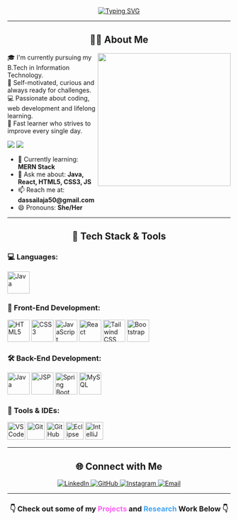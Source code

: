 <p align="center">
  <a href="https://git.io/typing-svg">
    <img src="https://readme-typing-svg.demolab.com?font=Georgia&weight=800&size=35&pause=1000&color=FF61F6&center=true&width=500&height=100&lines=Hi+%2C+I'm+Sailaja+%F0%9F%91%8B;Full-Stack+Web+Developer;Java+Enthusiast+%7C+Tech+Lover" alt="Typing SVG" />
  </a>
</p>

---

<h2 align="center">👩‍💻 About Me</h2>

<p align="center">
  <img src="https://mir-s3-cdn-cf.behance.net/project_modules/disp/601014116770475.6068beff4640a.gif" width="300px" align="right" />
</p>

<p align="left">
🎓 I'm currently pursuing my B.Tech in Information Technology.<br>
🌟 Self-motivated, curious and always ready for challenges.<br>
💻 Passionate about coding, web development and lifelong learning.<br>
🚀 Fast learner who strives to improve every single day.
</p>

<p align="left">
  <img src="https://img.shields.io/badge/Focus-Frontend & Backend Development-9cf" />
  <img src="https://img.shields.io/badge/Languages-English%2C%20Hindi%2C%20Odia%2C%20Bengali-blueviolet" />
</p>

<ul>
  <li>🌱 Currently learning: <strong>MERN Stack</strong></li>
  <li>💬 Ask me about: <strong>Java, React, HTML5, CSS3, JS</strong></li>
  <li>📫 Reach me at: <strong>dassailaja50@gmail.com</strong></li>
  <li>😄 Pronouns: <strong>She/Her</strong></li>
</ul>

---

<h2 align="center">🚀 Tech Stack & Tools</h2>

<h3>💻 Languages:</h3>
<p>
  <img src="https://profilinator.rishav.dev/skills-assets/java-original-wordmark.svg" height="50" alt="Java" />
</p>

<h3>🎨 Front-End Development:</h3>
<p>
  <img src="https://profilinator.rishav.dev/skills-assets/html5-original-wordmark.svg" height="50" alt="HTML5" />
  <img src="https://profilinator.rishav.dev/skills-assets/css3-original-wordmark.svg" height="50" alt="CSS3" />
  <img src="https://profilinator.rishav.dev/skills-assets/javascript-original.svg" height="50" alt="JavaScript" />
  <img src="https://profilinator.rishav.dev/skills-assets/react-original-wordmark.svg" height="50" alt="React" />
  <img src="https://profilinator.rishav.dev/skills-assets/tailwindcss.svg" height="50" alt="Tailwind CSS" />
  <img src="https://profilinator.rishav.dev/skills-assets/bootstrap-plain.svg" height="50" alt="Bootstrap" />
</p>

<h3>🛠️ Back-End Development:</h3>
<p>
  <img src="https://profilinator.rishav.dev/skills-assets/java-original-wordmark.svg" height="50" alt="Java" />
  <img src="https://img.icons8.com/ios-filled/50/000000/source-code.png" height="50" alt="JSP" />
  <img src="https://profilinator.rishav.dev/skills-assets/springio-icon.svg" height="50" alt="Spring Boot" />
  <img src="https://profilinator.rishav.dev/skills-assets/mysql-original-wordmark.svg" height="50" alt="MySQL" />
</p>

<h3>🧰 Tools & IDEs:</h3>
<p>
  <img src="https://img.icons8.com/color/48/visual-studio-code-2019.png" height="40" alt="VS Code" />
  <img src="https://img.icons8.com/color/48/git.png" height="40" alt="Git" />
  <img src="https://img.icons8.com/ios-glyphs/50/000000/github.png" height="40" alt="GitHub" />
  <img src="https://img.icons8.com/color/48/eclipse.png" height="40" alt="Eclipse" />
  <img src="https://img.icons8.com/color/48/intellij-idea.png" height="40" alt="IntelliJ" />
</p>

---

<h2 align="center">🌐 Connect with Me</h2>

<p align="center">
  <a href="https://www.linkedin.com/in/sailaja-das--" target="_blank">
    <img src="https://img.icons8.com/bubbles/100/000000/linkedin.png" alt="LinkedIn" />
  </a>
  <a href="https://github.com/SailajaDas" target="_blank">
    <img src="https://img.icons8.com/bubbles/100/000000/github.png" alt="GitHub" />
  </a>
  <a href="https://instagram.com/_faith_charles" target="_blank">
    <img src="https://img.icons8.com/bubbles/100/000000/instagram.png" alt="Instagram" />
  </a>
  <a href="mailto:dassailaja50@gmail.com">
    <img src="https://img.icons8.com/bubbles/100/000000/apple-mail.png" alt="Email" />
  </a>
</p>

---

<h3 align="center">👇 Check out some of my <span style="color:#FF61F6;">Projects</span> and <span style="color:#42A5F5;">Research</span> Work Below 👇</h3>

